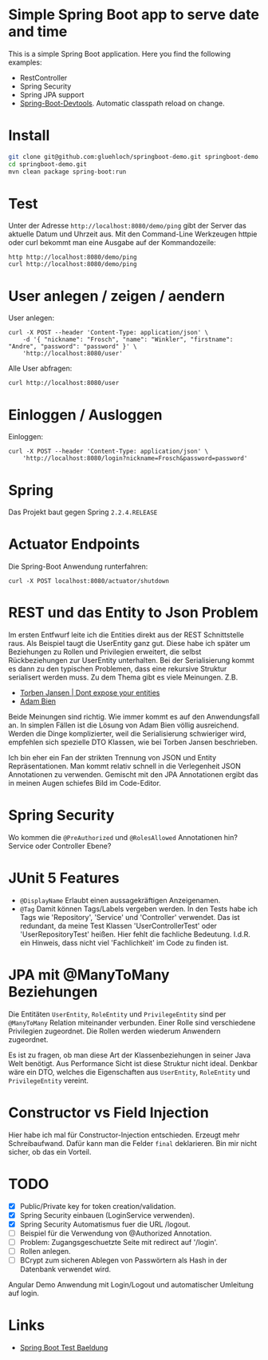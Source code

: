 # Simple Spring Boot app to serve date and time
This is a simple Spring Boot application. Here you find the following examples:
 * RestController
 * Spring Security
 * Spring JPA support
 * [Spring-Boot-Devtools](https://docs.spring.io/spring-boot/docs/current/reference/html/using-spring-boot.html#using-boot-devtools). Automatic classpath reload on change.

# Install
```Bash
git clone git@github.com:gluehloch/springboot-demo.git springboot-demo.git
cd springboot-demo.git
mvn clean package spring-boot:run
```

# Test
Unter der Adresse `http://localhost:8080/demo/ping` gibt der
Server das aktuelle Datum und Uhrzeit aus. Mit den Command-Line
Werkzeugen httpie oder curl bekommt man eine Ausgabe auf der Kommandozeile:
```
http http://localhost:8080/demo/ping
curl http://localhost:8080/demo/ping
``` 

# User anlegen / zeigen / aendern

User anlegen:
```
curl -X POST --header 'Content-Type: application/json' \
    -d '{ "nickname": "Frosch", "name": "Winkler", "firstname": "Andre", "password": "password" }' \
    'http://localhost:8080/user'
```

Alle User abfragen:
```
curl http://localhost:8080/user
```

# Einloggen / Ausloggen

Einloggen:
```
curl -X POST --header 'Content-Type: application/json' \
    'http://localhost:8080/login?nickname=Frosch&password=password'
```

# Spring
Das Projekt baut gegen Spring `2.2.4.RELEASE`

# Actuator Endpoints
Die Spring-Boot Anwendung runterfahren:
```
curl -X POST localhost:8080/actuator/shutdown
```

# REST und das Entity to Json Problem
Im ersten Entfwurf leite ich die Entities direkt aus der REST
Schnittstelle raus. Als Beispiel taugt die UserEntity ganz gut.
Diese habe ich später um Beziehungen zu Rollen und Privilegien
erweitert, die selbst Rückbeziehungen zur UserEntity unterhalten.
Bei der Serialisierung kommt es dann zu den typischen
Problemen, dass eine rekursive Struktur serialisert werden muss.
Zu dem Thema gibt es viele Meinungen. Z.B.
 * [Torben Jansen | Dont expose your entities](https://thoughts-on-java.org/dont-expose-entities-in-api/)
 * [Adam Bien](http://www.adam-bien.com/roller/abien/entry/creating_dtos_without_mapping_with)

Beide Meinungen sind richtig. Wie immer kommt es auf den
Anwendungsfall an. In simplen Fällen ist die Lösung von Adam Bien
völlig ausreichend. Werden die Dinge komplizierter, weil die
Serialisierung schwieriger wird, empfehlen sich spezielle DTO
Klassen, wie bei Torben Jansen beschrieben.

Ich bin eher ein Fan der strikten Trennung von JSON und Entity
Repräsentationen. Man kommt relativ schnell in die Verlegenheit
JSON Annotationen zu verwenden. Gemischt mit den JPA Annotationen
ergibt das in meinen Augen schiefes Bild im Code-Editor.

# Spring Security
Wo kommen die `@PreAuthorized` und `@RolesAllowed` Annotationen hin?
Service oder Controller Ebene?

# JUnit 5 Features
* `@DisplayName` Erlaubt einen aussagekräftigen Anzeigenamen.
* `@Tag` Damit können Tags/Labels vergeben werden. In den Tests
  habe ich Tags wie 'Repository', 'Service' und 'Controller'
  verwendet. Das ist redundant, da meine Test Klassen
  'UserControllerTest' oder 'UserRepositoryTest' heißen.
  Hier fehlt die fachliche Bedeutung. I.d.R. ein Hinweis,
  dass nicht viel 'Fachlichkeit' im Code zu finden ist.
  
# JPA mit @ManyToMany Beziehungen
Die Entitäten `UserEntity`, `RoleEntity` und `PrivilegeEntity`
sind per `@ManyToMany` Relation miteinander verbunden.
Einer Rolle sind verschiedene Privilegien zugeordnet.
Die Rollen werden wiederum Anwendern zugeordnet.

Es ist zu fragen, ob man diese Art der Klassenbeziehungen
in seiner Java Welt benötigt. Aus Performance Sicht ist diese
Struktur nicht ideal. Denkbar wäre ein DTO, welches
die Eigenschaften aus `UserEntity`, `RoleEntity` und
`PrivilegeEntity` vereint. 


# Constructor vs Field Injection
Hier habe ich mal für Constructor-Injection entschieden.
Erzeugt mehr Schreibaufwand. Dafür kann man die Felder
`final` deklarieren. Bin mir nicht sicher, ob das ein
Vorteil.

# TODO

* [x] Public/Private key for token creation/validation.
* [x] Spring Security einbauen (LoginService verwenden).
* [x] Spring Security Automatismus fuer die URL /logout.
* [ ] Beispiel für die Verwendung von @Authorized Annotation.
* [ ] Problem: Zugangsgeschuetzte Seite mit redirect auf '/login'.
* [ ] Rollen anlegen.
* [ ] BCrypt zum sicheren Ablegen von Passwörtern als Hash in der Datenbank verwendet wird.

Angular Demo Anwendung mit Login/Logout und automatischer Umleitung auf login.

# Links
* [Spring Boot Test Baeldung](https://www.baeldung.com/spring-boot-testing)